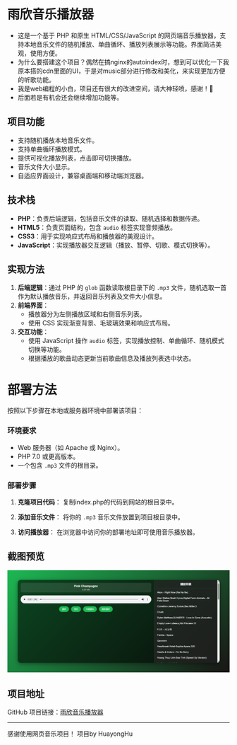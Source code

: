 # 雨欣音乐播放器

- 这是一个基于 PHP 和原生 HTML/CSS/JavaScript 的网页端音乐播放器，支持本地音乐文件的随机播放、单曲循环、播放列表展示等功能。界面简洁美观，使用方便。
- 为什么要搭建这个项目？偶然在搞nginx的autoindex时，想到可以优化一下我原本搭的cdn里面的UI，于是对music部分进行修改和美化，来实现更加方便的听歌功能。
- 我是web编程的小白，项目还有很大的改进空间，请大神轻喷，感谢！🙇‍
- 后面若是有机会还会继续增加功能等。

## 项目功能

- 支持随机播放本地音乐文件。
- 支持单曲循环播放模式。
- 提供可视化播放列表，点击即可切换播放。
- 音乐文件大小显示。
- 自适应界面设计，兼容桌面端和移动端浏览器。

## 技术栈

- **PHP**：负责后端逻辑，包括音乐文件的读取、随机选择和数据传递。
- **HTML5**：负责页面结构，包含 `audio` 标签实现音频播放。
- **CSS3**：用于实现响应式布局和播放器的美观设计。
- **JavaScript**：实现播放器交互逻辑（播放、暂停、切歌、模式切换等）。

## 实现方法

1. **后端逻辑**：通过 PHP 的 `glob` 函数读取根目录下的 `.mp3` 文件，随机选取一首作为默认播放音乐，并返回音乐列表及文件大小信息。
2. **前端界面**：
   - 播放器分为左侧播放区域和右侧音乐列表。
   - 使用 CSS 实现渐变背景、毛玻璃效果和响应式布局。
3. **交互功能**：
   - 使用 JavaScript 操作 `audio` 标签，实现播放控制、单曲循环、随机模式切换等功能。
   - 根据播放的歌曲动态更新当前歌曲信息及播放列表选中状态。

# 部署方法

按照以下步骤在本地或服务器环境中部署该项目：

### 环境要求

- Web 服务器（如 Apache 或 Nginx）。
- PHP 7.0 或更高版本。
- 一个包含 `.mp3` 文件的根目录。

### 部署步骤

1. **克隆项目代码**：
   复制index.php的代码到网站的根目录中。
   
2. **添加音乐文件**：
   将你的 `.mp3` 音乐文件放置到项目根目录中。

3. **访问播放器**：
   在浏览器中访问你的部署地址即可使用音乐播放器。

## 截图预览

![webmusic截图](/img/webmusic.png)

## 项目地址

GitHub 项目链接：[雨欣音乐播放器](https://github.com/Huayonghu/webmusic)

---
感谢使用网页音乐项目！ 项目by HuayongHu
